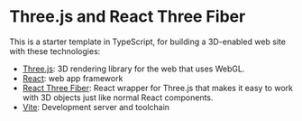 # Three.js and React Three Fiber

This is a starter template in TypeScript, for building a 3D-enabled web site with these technologies:

- [Three.js](https://threejs.org/): 3D rendering library for the web that uses WebGL.
- [React](https://reactjs.org/): web app framework
- [React Three Fiber](https://github.com/pmndrs/react-three-fiber): React wrapper for Three.js that makes it easy to work with 3D objects just like normal React components.
- [Vite](https://vitejs.dev/): Development server and toolchain